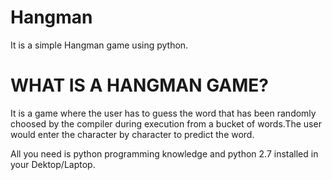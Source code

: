 # Hangman

It is a simple Hangman game using python.

# WHAT IS A HANGMAN GAME?
It is a game where the user has to guess the word that has been randomly choosed by the compiler during execution from a bucket of words.The user would enter the character by character to predict the word.

All you need is python programming knowledge and python 2.7 installed in your Dektop/Laptop.
